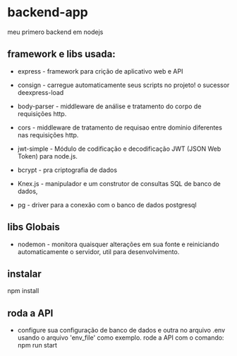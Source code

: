 # backend-app
meu primero backend em nodejs

## framework e libs usada:
- express - framework para crição de aplicativo web e API

- consign - carregue automaticamente seus scripts no projeto! o sucessor deexpress-load

- body-parser - middleware de análise e tratamento do corpo de requisições http.

- cors - middleware de tratamento de requisao entre dominio diferentes nas requisições http.

- jwt-simple - Módulo de codificação e decodificação JWT (JSON Web Token) para node.js.

- bcrypt - pra criptografia de dados

- Knex.js - manipulador e um construtor de consultas SQL de banco de dados,

- pg - driver para a conexão com o banco de dados postgresql
  
## libs Globais
- nodemon - monitora quaisquer alterações em sua fonte e reiniciando automaticamente o servidor, util para desenvolvimento.

## instalar
npm install

## roda a  API

- configure sua configuração de banco de dados e outra no arquivo .env
 usando o arquivo 'env_file' como exemplo.
 rode a API com o comando:
 npm run start